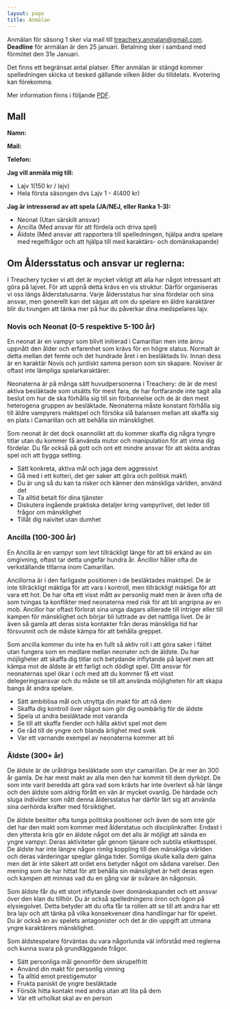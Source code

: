 ```yaml
---
layout: page
title: Anmälan
---
```

Anmälan för säsong 1 sker via mail till [treachery.anmalan@gmail.com](mailto:treachery.anmalan@gmail.com). **Deadline** för anmälan är den 25 januari. Betalning sker i samband med förmötet den 31e Januari. 

Det finns ett begränsat antal platser. Efter anmälan är stängd kommer spelledningen skicka ut besked gällande vilken ålder du tilldelats. Kvotering kan förekomma.

Mer information finns i följande [PDF](https://www.dropbox.com/s/c9gkisd2hlstzu7/Anm%C3%A4lan.pdf?dl=1).

## Mall
**Namn:**

**Mail:**

**Telefon:**

**Jag vill anmäla mig till:**

- Lajv 1(150 kr / lajv)
- Hela första säsongen dvs Lajv 1 - 4(400 kr)

**Jag är intresserad av att spela (JA/NEJ, eller Ranka 1-3):**

- Neonat (Utan särskilt ansvar)
- Ancilla (Med ansvar för att fördela och driva spel)
- Äldste (Med ansvar att rapportera till spelledningen, hjälpa andra
spelare med regelfrågor och att hjälpa till med karaktärs- och
domänskapande)

## Om Åldersstatus och ansvar ur reglerna:

I Treachery tycker vi att det är mycket viktigt att alla har något
intressant att göra på lajvet. För att uppnå detta krävs en vis
struktur. Därför organiseras vi oss längs ålderstatusarna. Varje
åldersstatus har sina fördelar och sina ansvar, men generellt kan det
sägas att om du spelare en äldre karaktärer blir du tvungen att tänka
mer på hur du påverkar dina medspelares lajv.

### Novis och Neonat (0-5 respektive 5-100 år)

En neonat är en vampyr som blivit initierad i Camarillan men inte ännu
uppnått den ålder och erfarenhet som krävs för en högre status. Normalt
är detta mellan det femte och det hundrade året i en besläktads liv.
Innan dess är en karaktär Novis och jurdiskt samma person som sin
skapare. Noviser är oftast inte lämpliga spelarkaraktärer.

Neonaterna är på många sätt huvudpersonerna i Treachery: de är de mest
aktiva besläktade som utsätts för mest fara, de har fortfarande inte
tagit alla beslut om hur de ska förhålla sig till sin förbannelse och de
är den mest heterogena gruppen av besläktade. Neonaterna måste konstant
förhålla sig till äldre vampyrers maktspel och försöka slå balansen
mellan att skaffa sig en plats i Camarillan och att behålla sin
mänsklighet.

Som neonat är det dock osannolikt att du kommer skaffa dig några tyngre
titlar utan du kommer få använda mutor och manipulation för att vinna
dig fördelar. Du får också på gott och ont ett mindre ansvar för att
sköta andras spel och att bygga setting.

- Sätt konkreta, aktiva mål och jaga dem aggressivt
- Gå med i ett kotteri, det ger saker att göra och politisk makt\
- Du är ung så du kan ta risker och känner den mänskliga världen, använd
det
- Ta alltid betalt för dina tjänster
- Diskutera ingående praktiska detaljer kring vampyrlivet, det leder
till frågor om mänsklighet
- Tillåt dig naivitet utan dumhet

### Ancilla (100-300 år)

En Ancilla är en vampyr som levt tillräckligt länge för att bli erkänd
av sin omgivning, oftast tar detta ungefär hundra år. Ancillor håller
ofta de verkställande titlarna inom Camarillan.

Ancillorna är i den farligaste positionen i de besläktades maktspel. De
är inte tillräckligt mäktiga för att vara i kontroll, men tillräckligt
mäktiga för att vara ett hot. De har ofta ett visst mått av personlig
makt men är även ofta de som tvingas ta konflikter med neonaterna med
risk för att bli angripna av en mob. Ancillor har oftast förlorat sina
unga dagars allierade till intriger eller till kampen för mänsklighet
och börjar bli luttrade av det nattliga livet. De är även så gamla att
deras sista kontakter från deras mänskliga tid har försvunnit och de
måste kämpa för att behålla greppet.

Som ancilla kommer du inte ha en fullt så aktiv roll i att göra saker i
fältet utan fungera som en medlare mellan neonater och de äldste. Du har
möjligheter att skaffa dig titlar och betydande inflytande på lajvet men
att kämpa mot de äldste är ett farligt och dödligt spel. Ditt ansvar för
neonaternas spel ökar i och med att du kommer få ett visst
delegeringsansvar och du måste se till att använda möjligheten för att
skapa bangs åt andra spelare.

- Sätt ambitiösa mål och utnyttja din makt för att nå dem
- Skaffa dig kontroll över något som gör dig oumbärlig för de äldste
- Spela ut andra besläktade mot varanda
- Se till att skaffa fiender och hålla aktivt spel mot dem
- Ge råd till de yngre och blanda ärlighet med svek
- Var ett varnande exempel av neonaterna kommer att bli

### Äldste (300+ år)

De äldste är de uråldriga besläktade som styr camarillan. De är mer än
300 år gamla. De har mest makt av alla men den har kommit till dem
dyrköpt. De som inte varit beredda att göra vad som krävts har inte
överlevt så här länge och den äldste som aldrig förått en vän är mycket
ovanlig. De härdade och sluga individer som nått denna åldersstatus har
därför lärt sig att använda sina oerhörda krafter med försiktighet.

De äldste besitter ofta tunga politiska positioner och även de som inte
gör det har den makt som kommer med ålderstatus och disciplinkrafter.
Endast i den yttersta kris gör en äldste något om det alls är möjligt
att sända en yngre vampyr. Deras aktiviteter går genom tjänare och
subtila etikettsspel. De äldste har inte längre någon rimlig koppling
till den mänskliga världen och deras värderingar speglar gånga tider.
Somliga skulle kalla dem galna men det är inte säkert att ordet ens
betyder något om sådana varelser. Den mening som de har hittat för att
behålla sin mänslighet är helt deras egen och kampen att minnas vad du
en gång var är svårare än någonsin.

Som äldste får du ett stort inflytande över domänskapandet och ett
ansvar över den klan du tillhör. Du är också spelledningens öron och
ögon på elysiegolvet. Detta betyder att du ofta får ta rollen att se
till att andra har ett bra lajv och att tänka på vilka konsekvenser dina
handlingar har för spelet. Du är också en av spelets antagonister och
det är din uppgift att utmana yngre karaktärers mänsklighet.

Som äldstespelare förväntas du vara någorlunda väl införståd med
reglerna och kunna svara på grundläggande frågor.

- Sätt personliga mål genomför dem skrupelfritt
- Använd din makt för personlig vinning
- Ta alltid emot prestigemutor
- Frukta paniskt de yngre besläktade
- Försök hitta kontakt med andra utan att lita på dem
- Var ett urholkat skal av en person
